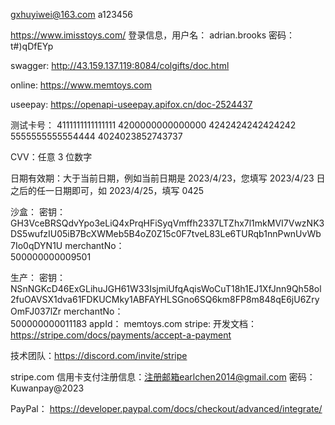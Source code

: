 gxhuyiwei@163.com
a123456

https://www.imisstoys.com/
登录信息，用户名：
adrian.brooks
密码：
t#)qDfEYp

swagger:
http://43.159.137.119:8084/colgifts/doc.html

online:
https://www.memtoys.com

useepay:
  https://openapi-useepay.apifox.cn/doc-2524437

  测试卡号：
  4111111111111111
  4200000000000000
  4242424242424242
  5555555555554444
  4024023852743737

  CVV：任意 3 位数字

  日期有效期：大于当前日期，例如当前日期是 2023/4/23，您填写 2023/4/23 日之后的任一日期即可，如 2023/4/25，填写 0425

  沙盒：
  密钥：
  GH3VceBRSQdvYpo3eLiQ4xPrqHFiSyqVmffh2337LTZhx7l1mkMVI7VwzNK3DS5wufzIU05iB7BcXWMeb5B4oZ0Z15c0F7tveL83Le6TURqb1nnPwnUvWb7Io0qDYN1U
  merchantNo：  
  500000000009501

  生产：
  密钥：
  NSnNGKcD46ExGLihuJGH61W33IsjmiUfqAqisWoCuT18h1EJ1XfJnn9Qh58ol2fuOAVSX1dva61FDKUCMky1ABFAYHLSGno6SQ6km8FP8m848qE6jU6ZryOmFJ037lZr
  merchantNo：  
  500000000011183
  appId：
  memtoys.com
stripe:
  开发文档：https://stripe.com/docs/payments/accept-a-payment

  技术团队：https://discord.com/invite/stripe

  stripe.com 
  信用卡支付注册信息：注册邮箱earlchen2014@gmail.com  密码：Kuwanpay@2023 

PayPal：
  https://developer.paypal.com/docs/checkout/advanced/integrate/
